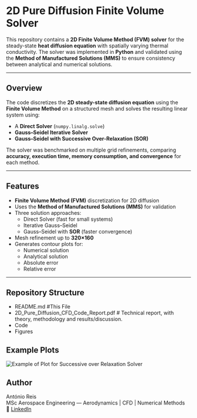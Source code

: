 # 2D Pure Diffusion Finite Volume Solver

This repository contains a **2D Finite Volume Method (FVM) solver** for the steady-state **heat diffusion equation** with spatially varying thermal conductivity. The solver was implemented in **Python** and validated using the **Method of Manufactured Solutions (MMS)** to ensure consistency between analytical and numerical solutions.

---

## Overview

The code discretizes the **2D steady-state diffusion equation** using the **Finite Volume Method** on a structured mesh and solves the resulting linear system using:

- A **Direct Solver** (`numpy.linalg.solve`)
- **Gauss–Seidel Iterative Solver**
- **Gauss–Seidel with Successive Over-Relaxation (SOR)**

The solver was benchmarked on multiple grid refinements, comparing **accuracy, execution time, memory consumption, and convergence** for each method.

---

## Features

- **Finite Volume Method (FVM)** discretization for 2D diffusion
- Uses the **Method of Manufactured Solutions (MMS)** for validation
- Three solution approaches:
  - Direct Solver (fast for small systems)
  - Iterative Gauss–Seidel
  - Gauss–Seidel with **SOR** (faster convergence)
- Mesh refinement up to **320×160**
- Generates contour plots for:
  - Numerical solution
  - Analytical solution
  - Absolute error
  - Relative error

---

## Repository Structure

- README.md #This File
- 2D_Pure_Diffusion_CFD_Code_Report.pdf # Technical report, with theory, methodology and results/discussion.
- Code
- Figures

## Example Plots

![Example of Plot for Successive over Relaxation Solver](figures/SOR-Plots.png)

## Author

António Reis  
MSc Aerospace Engineering — Aerodynamics | CFD | Numerical Methods  
🔗 [LinkedIn](https://www.linkedin.com/in/antónio-reis-615471327)
